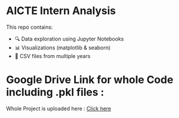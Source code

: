 # AICTE Intern Analysis

This repo contains:
- 🔍 Data exploration using Jupyter Notebooks
- 📊 Visualizations (matplotlib & seaborn)
- 📁 CSV files from multiple years

# Google Drive Link for whole Code including .pkl files :
<p>
  Whole Project is uploaded here : 
  <a href="https://drive.google.com/file/d/11IDJlkypWpAJOgQtqKsG5ClXl8cXlcLZ/view?usp=sharing">Click here </a>
</p>
